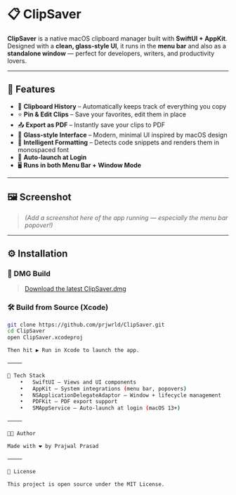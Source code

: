 # 📋 ClipSaver

**ClipSaver** is a native macOS clipboard manager built with **SwiftUI + AppKit**.  
Designed with a **clean, glass-style UI**, it runs in the **menu bar** and also as a **standalone window** — perfect for developers, writers, and productivity lovers.

---

## 🚀 Features

- 📌 **Clipboard History** – Automatically keeps track of everything you copy
- ⭐ **Pin & Edit Clips** – Save your favorites, edit them in place
- 📤 **Export as PDF** – Instantly save your clips to PDF
- 💎 **Glass-style Interface** – Modern, minimal UI inspired by macOS design
- 🧠 **Intelligent Formatting** – Detects code snippets and renders them in monospaced font
- 🔁 **Auto-launch at Login**
- 🖥️ **Runs in both Menu Bar + Window Mode**

---

## 🖼️ Screenshot

> *(Add a screenshot here of the app running — especially the menu bar popover!)*

---

## ⚙️ Installation

### 🔽 DMG Build

> [Download the latest ClipSaver.dmg](https://github.com/prjwrld/ClipSaver/releases)

### 🛠️ Build from Source (Xcode)

```bash
git clone https://github.com/prjwrld/ClipSaver.git
cd ClipSaver
open ClipSaver.xcodeproj

Then hit ▶️ Run in Xcode to launch the app.

⸻

🧪 Tech Stack
	•	SwiftUI – Views and UI components
	•	AppKit – System integrations (menu bar, popovers)
	•	NSApplicationDelegateAdaptor – Window + lifecycle management
	•	PDFKit – PDF export support
	•	SMAppService – Auto-launch at login (macOS 13+)

⸻

👨‍💻 Author

Made with ❤️ by Prajwal Prasad

⸻

📄 License

This project is open source under the MIT License.
